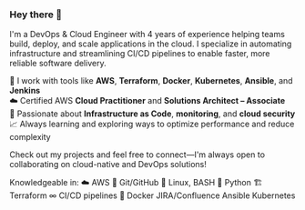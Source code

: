 ### Hey there 👋

I'm a DevOps & Cloud Engineer with 4 years of experience helping teams build, deploy, and scale applications in the cloud. I specialize in automating infrastructure and streamlining CI/CD pipelines to enable faster, more reliable software delivery.

🚀 I work with tools like **AWS**, **Terraform**, **Docker**, **Kubernetes**, **Ansible**, and **Jenkins**  
☁️ Certified AWS **Cloud Practitioner** and **Solutions Architect – Associate**  
🔄 Passionate about **Infrastructure as Code**, **monitoring**, and **cloud security**  
📈 Always learning and exploring ways to optimize performance and reduce complexity

Check out my projects and feel free to connect—I'm always open to collaborating on cloud-native and DevOps solutions!

Knowledgeable in:
☁️ AWS
💠 Git/GitHub
🐧 Linux, BASH
🐍 Python
🏗 Terraform
∞ CI/CD pipelines
🐳 Docker
JIRA/Confluence
Ansible
Kubernetes

